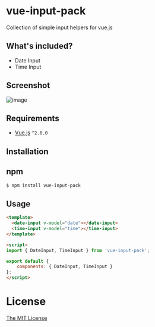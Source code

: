 # vue-input-pack

Collection of simple input helpers for vue.js

## What's included?

* Date Input
* Time Input

## Screenshot

![image](https://cloud.githubusercontent.com/assets/82835/21301979/b9dc51b0-c5f5-11e6-926d-3e6b39112a5e.png)

## Requirements

- [Vue.js](https://github.com/vuejs/vue) `^2.0.0`

## Installation

## npm 
``` bash
$ npm install vue-input-pack
```

## Usage
``` html
<template>
  <date-input v-model="date"></date-input>
  <time-input v-model="time"></time-input>
</template>

<script>
import { DateInput, TimeInput } from 'vue-input-pack';

export default {
    components: { DateInput, TimeInput }
};
</script>
```

# License

[The MIT License](http://opensource.org/licenses/MIT)